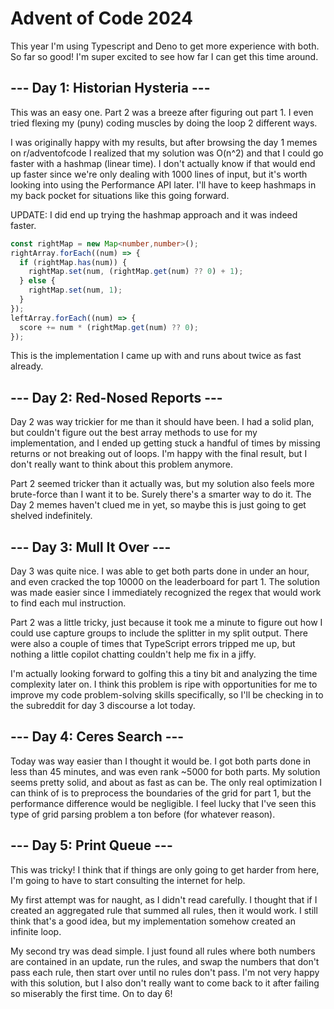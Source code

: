# Advent of Code 2024

This year I'm using Typescript and Deno to get more experience with both. So far
so good! I'm super excited to see how far I can get this time around.

## --- Day 1: Historian Hysteria ---

This was an easy one. Part 2 was a breeze after figuring out part 1. I even
tried flexing my (puny) coding muscles by doing the loop 2 different ways.

I was originally happy with my results, but after browsing the day 1 memes on
r/adventofcode I realized that my solution was O(n^2) and that I could go faster
with a hashmap (linear time). I don't actually know if that would end up faster
since we're only dealing with 1000 lines of input, but it's worth looking into
using the Performance API later. I'll have to keep hashmaps in my back pocket
for situations like this going forward.

UPDATE: I did end up trying the hashmap approach and it was indeed faster.

```typescript
const rightMap = new Map<number,number>();
rightArray.forEach((num) => {
  if (rightMap.has(num)) {
    rightMap.set(num, (rightMap.get(num) ?? 0) + 1);
  } else {
    rightMap.set(num, 1);
  }
});
leftArray.forEach((num) => {
  score += num * (rightMap.get(num) ?? 0);
});
```

This is the implementation I came up with and runs about twice as fast already.

## --- Day 2: Red-Nosed Reports ---

Day 2 was way trickier for me than it should have been. I had a solid plan, but couldn't figure out
the best array methods to use for my implementation, and I ended up getting stuck a handful of times
by missing returns or not breaking out of loops. I'm happy with the final result, but I don't really
want to think about this problem anymore.

Part 2 seemed tricker than it actually was, but my
solution also feels more brute-force than I want it to be. Surely there's a smarter way to do it.
The Day 2 memes haven't clued me in yet, so maybe this is just going to get shelved indefinitely.

## --- Day 3: Mull It Over ---

Day 3 was quite nice. I was able to get both parts done in under an hour, and even cracked the top
10000 on the leaderboard for part 1. The solution was made easier since I immediately recognized the
regex that would work to find each mul instruction.

Part 2 was a little tricky, just because it took me a minute to figure out how I could use capture
groups to include the splitter in my split output. There were also a couple of times that TypeScript
errors tripped me up, but nothing a little copilot chatting couldn't help me fix in a jiffy.

I'm actually looking forward to golfing this a tiny bit and analyzing the time complexity later
on. I think this problem is ripe with opportunities for me to improve my code problem-solving skills
specifically, so I'll be checking in to the subreddit for day 3 discourse a lot today.

## --- Day 4: Ceres Search ---

Today was way easier than I thought it would be. I got both parts done in less than 45 minutes, and
was even rank ~5000 for both parts. My solution seems pretty solid, and about as fast as can be. The
only real optimization I can think of is to preprocess the boundaries of the grid for part 1, but
the performance difference would be negligible. I feel lucky that I've seen this type of grid
parsing problem a ton before (for whatever reason).

## --- Day 5: Print Queue ---

This was tricky! I think that if things are only going to get harder from here, I'm going to have to
start consulting the internet for help.

My first attempt was for naught, as I didn't read carefully. I thought that if I created an
aggregated rule that summed all rules, then it would work. I still think that's a good idea, but my
implementation somehow created an infinite loop.

My second try was dead simple. I just found all rules where both numbers are contained in an update,
run the rules, and swap the numbers that don't pass each rule, then start over until no rules don't
pass. I'm not very happy with this solution, but I also don't really want to come back to it after
failing so miserably the first time. On to day 6!
